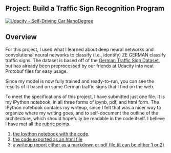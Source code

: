 ## Project: Build a Traffic Sign Recognition Program
[![Udacity - Self-Driving Car NanoDegree](https://s3.amazonaws.com/udacity-sdc/github/shield-carnd.svg)](http://www.udacity.com/drive)

Overview
---
For this project, I used what I learned about deep neural networks and convolutional neural networks to classify (i.e., identify) ZE GERMAN classify traffic signs.  The dataset is based off of the [German Traffic Sign Dataset](http://benchmark.ini.rub.de/?section=gtsrb&subsection=dataset), but has already been preprocessed by our friends at Udacity into neat Protobuf files for easy usage. 

Since my model is now fully trained and ready-to-run, you can see the results of it based on some German traffic signs that I find on the web.


To meet the specifications of this project, I have submitted just one file.  It is my IPython notebook, in all three forms of ipynb, pdf, and html form.  The IPython notebook contains my writeup, since I felt that was a nicer way to organize where my writing goes, and to self-document the outline of the architecture, which should hopefully be readable in the code itself.  I believe I have met all the [rubric points](https://review.udacity.com/#!/rubrics/481/view).
1. [the Ipython notebook with the code](Traffic_Sign_Classifier.ipynb). 
2. [the code exported as an html file](Traffic_Sign_Classifier.html)
3. [a writeup report either as a markdown or pdf file (it can be either 1 or 2)](Traffic_Sign_Classifier.pdf)

